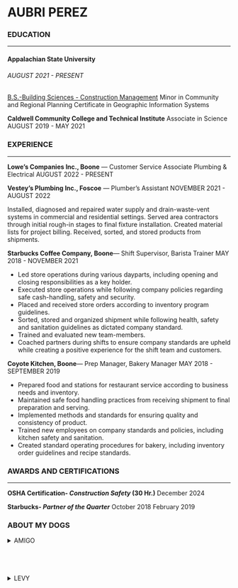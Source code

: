 # **AUBRI PEREZ** 
### EDUCATION
***
#### **Appalachian State University** 
###### *AUGUST 2021 - PRESENT*
[B.S.-Building Sciences - Construction Management](https://www.appstate.edu/academics/majors/id/building-sciences-construction-management)
Minor in Community and Regional Planning
Certificate in Geographic Information Systems


**Caldwell Community College and Technical Institute**
Associate in Science
AUGUST 2019 - MAY 2021

### EXPERIENCE
***
**Lowe’s Companies Inc., Boone** — Customer Service Associate Plumbing & Electrical
AUGUST 2022 - PRESENT

**Vestey’s Plumbing Inc., Foscoe** — Plumber’s Assistant
NOVEMBER 2021 - AUGUST 2022

Installed, diagnosed and repaired water supply and drain-waste-vent systems in commercial and residential settings. Served area contractors through  initial rough-in stages to final fixture installation. Created material lists for project billing. Received, sorted, and stored products from shipments. 

**Starbucks Coffee Company, Boone**— Shift Supervisor, Barista Trainer
MAY 2018 - NOVEMBER 2021

* Led store operations during various dayparts, including opening and closing responsibilities as a key holder. 
* Executed store operations while following company policies regarding safe cash-handling, safety and security.
 * Placed and received store orders according to inventory program guidelines. 
 * Sorted, stored and organized shipment while following health, safety and sanitation guidelines as dictated company standard. 
 * Trained and evaluated new team-members. 
 * Coached partners during shifts to ensure company standards are upheld while creating a positive experience for the shift team and customers. 

**Coyote Kitchen, Boone**— Prep Manager, Bakery Manager
MAY 2018 - SEPTEMBER 2019
  * Prepared food and stations for restaurant service according to business needs and inventory.
  * Maintained safe food handling practices from receiving shipment to final preparation and serving.
  * Implemented methods and standards for ensuring quality and consistency of product.
  * Trained new employees on company standards and policies, including kitchen safety and sanitation. 
  * Created standard operating procedures for bakery, including inventory order guidelines and recipe standards.




### AWARDS AND CERTIFICATIONS
***
**OSHA Certification- *Construction Safety* (30 Hr.)**
        December 2024

**Starbucks- *Partner of the Quarter***
        October 2018
        February 2019

### **ABOUT MY DOGS**
<details>
<summary> AMIGO </summary>

<img align="right" src= "img\amigo.jpg" alt="Amigo" width="200" height="300">
<br>

*WILL ALSO ANSWER TO:*
* Migo
* Migos
* Omeegoh
* Meegus
* Schmeagle
* Little Dawg 
</details>
<br>
<br> 
<br> 
<br> 
<details>
<summary>LEVY</summary>

<img align="right" src="img\levy.jpg" alt="Levy" width="200" height="300">
<br>

*WILL ALSO ANSWER TO:*

 * Leven
 * Leviathan
* Leviticus
* Leavened Bread
* LevyBo
* Flev
 
</details>
<br>
<br> 
<br> 
<br> 